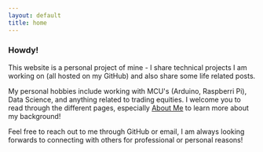 ```yaml
---
layout: default
title: home
---
```

### Howdy!
This website is a personal project of mine - I share technical projects I am working on (all hosted on my GitHub) and also share some life related posts.

My personal hobbies include working with MCU's (Arduino, Raspberri Pi), Data Science, and anything related to trading equities. I welcome you to read through the different pages, especially [About Me](./about.html) to learn more about my background!

Feel free to reach out to me through GitHub or email, I am always looking forwards to connecting with others for professional or personal reasons!
   